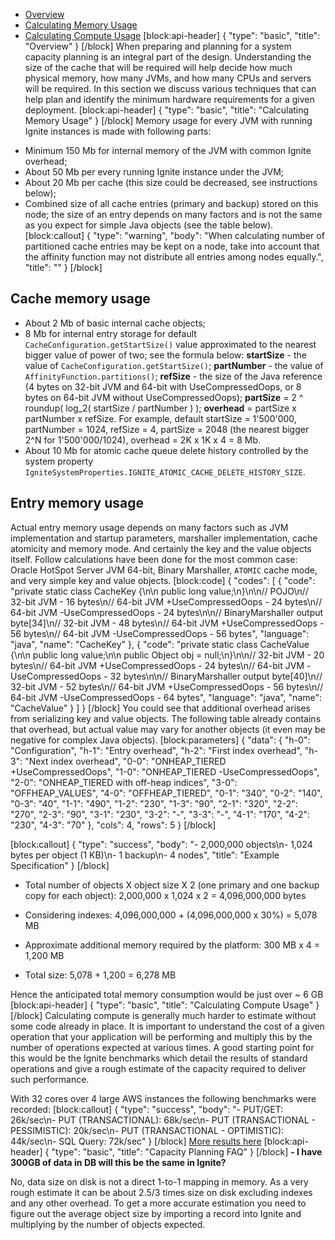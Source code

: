 * [Overview](#overview)
* [Calculating Memory Usage](#calculating-memory-usage)
* [Calculating Compute Usage](#calculating-compute-usage)
[block:api-header]
{
  "type": "basic",
  "title": "Overview"
}
[/block]
When preparing and planning for a system capacity planning is an integral part of the design. Understanding the size of the cache that will be required will help decide how much physical memory, how many JVMs, and how many CPUs and servers will be required. In this section we discuss various techniques that can help plan and identify the minimum hardware requirements for a given deployment.
[block:api-header]
{
  "type": "basic",
  "title": "Calculating Memory Usage"
}
[/block]
Memory usage for every JVM with running Ignite instances is made with following parts:
- Minimum 150 Mb for internal memory of the JVM with common Ignite overhead;
- About 50 Mb per every running Ignite instance under the JVM;
- About 20 Mb per cache (this size could be decreased, see instructions below);
- Combined size of all cache entries (primary and backup) stored on this node; the size of an entry depends on many factors and is not the same as you expect for simple Java objects (see the table below).
[block:callout]
{
  "type": "warning",
  "body": "When calculating number of partitioned cache entries may be kept on a node, take into account that the affinity function may not distribute all entries among nodes equally.",
  "title": ""
}
[/block]
## Cache memory usage

- About 2 Mb of basic internal cache objects;
- 8 Mb for internal entry storage for default `CacheConfiguration.getStartSize()` value approximated to the nearest bigger value of power of two; see the formula below:
**startSize** - the value of `CacheConfiguration.getStartSize()`;
**partNumber** - the value of `AffinityFunction.partitions()`;
**refSize** - the size of the Java reference (4 bytes on 32-bit JVM and 64-bit with UseCompressedOops, or 8 bytes on 64-bit JVM without UseCompressedOops);
**partSize** = 2 ^ roundup( log_2( startSize / partNumber ) );
**overhead** = partSize x partNumber x refSize.
For example, default startSize = 1'500'000, partNumber = 1024, refSize = 4, partSize = 2048 (the nearest bigger 2^N for 1'500'000/1024), overhead = 2K x 1K x 4 = 8 Mb.
- About 10 Mb for atomic cache queue delete history controlled by the system property `IgniteSystemProperties.IGNITE_ATOMIC_CACHE_DELETE_HISTORY_SIZE`.

## Entry memory usage

Actual entry memory usage depends on many factors such as JVM implementation and startup parameters, marshaller implementation, cache atomicity and memory mode. And certainly the key and the value objects itself.
Follow calculations have been done for the most common case: Oracle HotSpot Server JVM 64-bit, Binary Marshaller, `ATOMIC` cache mode, and very simple key and value objects.
[block:code]
{
  "codes": [
    {
      "code": "private static class CacheKey {\n\n  public long value;\n}\n\n// POJO\n// 32-bit JVM - 16 bytes\n// 64-bit JVM +UseCompressedOops - 24 bytes\n// 64-bit JVM -UseCompressedOops - 24 bytes\n\n// BinaryMarshaller output byte[34]\n// 32-bit JVM - 48 bytes\n// 64-bit JVM +UseCompressedOops - 56 bytes\n// 64-bit JVM -UseCompressedOops - 56 bytes",
      "language": "java",
      "name": "CacheKey"
    },
    {
      "code": "private static class CacheValue {\n\n  public long value;\n\n  public Object obj = null;\n}\n\n// 32-bit JVM - 20 bytes\n// 64-bit JVM +UseCompressedOops - 24 bytes\n// 64-bit JVM -UseCompressedOops - 32 bytes\n\n// BinaryMarshaller output byte[40]\n// 32-bit JVM - 52 bytes\n// 64-bit JVM +UseCompressedOops - 56 bytes\n// 64-bit JVM -UseCompressedOops - 64 bytes",
      "language": "java",
      "name": "CacheValue"
    }
  ]
}
[/block]
You could see that additional overhead arises from serializing key and value objects. The following table already contains that overhead, but actual value may vary for another objects (it even may be negative for complex Java objects).
[block:parameters]
{
  "data": {
    "h-0": "Configuration",
    "h-1": "Entry overhead",
    "h-2": "First index overhead",
    "h-3": "Next index overhead",
    "0-0": "ONHEAP_TIERED +UseCompressedOops",
    "1-0": "ONHEAP_TIERED -UseCompressedOops",
    "2-0": "ONHEAP_TIERED with off-heap indices",
    "3-0": "OFFHEAP_VALUES",
    "4-0": "OFFHEAP_TIERED",
    "0-1": "340",
    "0-2": "140",
    "0-3": "40",
    "1-1": "490",
    "1-2": "230",
    "1-3": "90",
    "2-1": "320",
    "2-2": "270",
    "2-3": "90",
    "3-1": "230",
    "3-2": "-",
    "3-3": "-",
    "4-1": "170",
    "4-2": "230",
    "4-3": "70"
  },
  "cols": 4,
  "rows": 5
}
[/block]

[block:callout]
{
  "type": "success",
  "body": "- 2,000,000 objects\n- 1,024 bytes per object (1 KB)\n- 1 backup\n- 4 nodes",
  "title": "Example Specification"
}
[/block]
- Total number of objects X object size X 2 (one primary and one backup copy for each object):
2,000,000 x 1,024 x 2 = 4,096,000,000 bytes

- Considering indexes:
4,096,000,000 + (4,096,000,000 x 30%) = 5,078 MB

- Approximate additional memory required by the platform:
300 MB x 4 = 1,200 MB

- Total size:
5,078 + 1,200 = 6,278 MB

Hence the anticipated total memory consumption would be just over ~ 6 GB
[block:api-header]
{
  "type": "basic",
  "title": "Calculating Compute Usage"
}
[/block]
Calculating compute is generally much harder to estimate without some code already in place. It is important to understand the cost of a given operation that your application will be performing and multiply this by the number of operations expected at various times. A good starting point for this would be the Ignite benchmarks which detail the results of standard operations and give a rough estimate of the capacity required to deliver such performance.

With 32 cores over 4 large AWS instances the following benchmarks were recorded:
[block:callout]
{
  "type": "success",
  "body": "- PUT/GET: 26k/sec\n- PUT (TRANSACTIONAL): 68k/sec\n- PUT (TRANSACTIONAL - PESSIMISTIC): 20k/sec\n- PUT (TRANSACTIONAL - OPTIMISTIC): 44k/sec\n- SQL Query: 72k/sec"
}
[/block]
[More results here](http://www.gridgain.com/resources/benchmarks/ignite-vs-hazelcast-benchmarks)
[block:api-header]
{
  "type": "basic",
  "title": "Capacity Planning FAQ"
}
[/block]
**- I have 300GB of data in DB will this be the same in Ignite?**

No, data size on disk is not a direct 1-to-1 mapping in memory. As a very rough estimate it can be about 2.5/3 times size on disk excluding indexes and any other overhead. To get a more accurate estimation you need to figure out the average object size by importing a record into Ignite and multiplying by the number of objects expected.